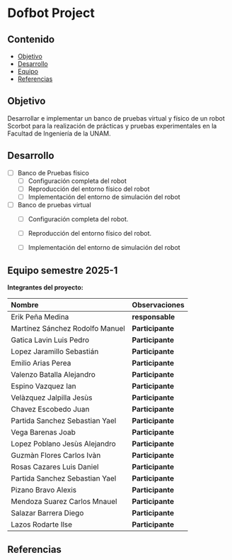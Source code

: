 # Dofbot Project

## Contenido

- [Objetivo](#objetivo)
- [Desarrollo](#desarrollo)
- [Equipo](#equipo)
- [Referencias](#referencias)

## Objetivo

Desarrollar e implementar un banco de pruebas virtual y físico de un robot Scorbot para la realización de prácticas y pruebas experimentales en la Facultad de Ingeniería de la UNAM. 


## Desarrollo

- [ ] Banco de Pruebas físico
    - [ ]   Configuración completa del robot
    - [ ]   Reproducción del entorno físico del robot
    - [ ]   Implementación del entorno de simulación del robot
- [ ] Banco de pruebas virtual
    - [ ] Configuración completa del robot.
    - [ ] Reproducción del entorno físico del robot.
    - [ ] Implementación del entorno de simulación del robot
	

## Equipo semestre 2025-1

**Integrantes del proyecto:**

| Nombre | Observaciones |
| :----------| :----------- |
| Erik Peña Medina | **responsable** |
| Martínez Sánchez Rodolfo Manuel | **Participante** | 
| Gatica Lavin Luis Pedro | **Participante** | 
| Lopez Jaramillo Sebastián | **Participante** | 
| Emilio Arias Perea | **Participante** | 
| Valenzo Batalla Alejandro | **Participante** | 
| Espino Vazquez Ian | **Participante** | 
| Velàzquez Jalpilla Jesùs | **Participante** | 
| Chavez Escobedo Juan| **Participante** | 
| Partida Sanchez Sebastian Yael | **Participante** | 
| Vega Barenas Joab | **Participante** | 
| Lopez Poblano Jesùs Alejandro | **Participante** | 
| Guzmàn Flores Carlos Ivàn | **Participante** | 
| Rosas Cazares Luis Daniel       | **Participante** | 
| Partida Sanchez Sebastian Yael  | **Participante** | 
| Pizano Bravo Alexis  | **Participante** | 
| Mendoza Suarez Carlos Mnauel  | **Participante** | 
| Salazar Barrera Diego  | **Participante** | 
| Lazos Rodarte Ilse | **Participante** | 
## Referencias


